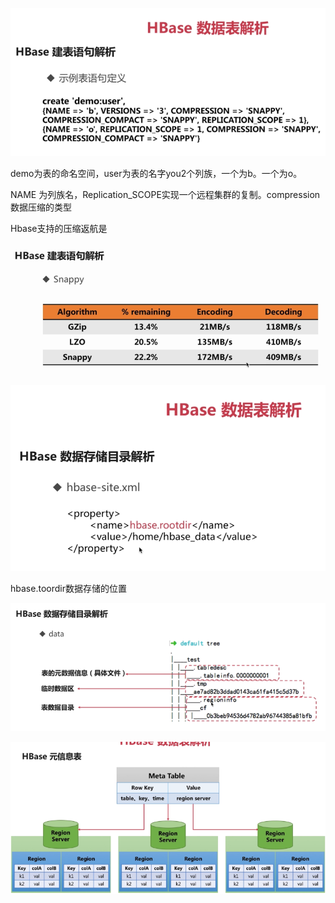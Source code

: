 ![](../md/img/ggzhangxiaochao/1298744-20180625212727698-1743780587.png)

demo为表的命名空间，user为表的名字you2个列族，一个为b。一个为o。

NAME 为列族名，Replication_SCOPE实现一个远程集群的复制。compression数据压缩的类型

Hbase支持的压缩返航是

![](../md/img/ggzhangxiaochao/1298744-20180625213236021-2132654638.png)

![](../md/img/ggzhangxiaochao/1298744-20180625213410371-1729124763.png)

hbase.toordir数据存储的位置

![](../md/img/ggzhangxiaochao/1298744-20180625213812902-1699264959.png)

![](../md/img/ggzhangxiaochao/1298744-20180625214319084-1843531333.png)


